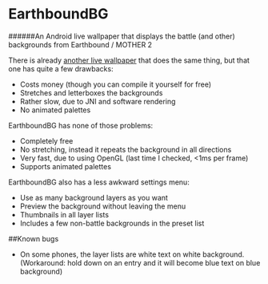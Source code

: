# EarthboundBG

######An Android live wallpaper that displays the battle (and other) backgrounds from Earthbound / MOTHER 2

There is already [another live wallpaper][EBBG2] that does the same thing, but that one has quite a few drawbacks:

* Costs money (though you can compile it yourself for free)
* Stretches and letterboxes the backgrounds
* Rather slow, due to JNI and software rendering
* No animated palettes

EarthboundBG has none of those problems:

* Completely free
* No stretching, instead it repeats the background in all directions
* Very fast, due to using OpenGL (last time I checked, <1ms per frame)
* Supports animated palettes

EarthboundBG also has a less awkward settings menu:

* Use as many background layers as you want
* Preview the background without leaving the menu
* Thumbnails in all layer lists
* Includes a few non-battle backgrounds in the preset list

##Known bugs

* On some phones, the layer lists are white text on white background. (Workaround: hold down on an entry and it will become blue text on blue background)

[EBBG2]: https://github.com/gjtorikian/Earthbound-Battle-Backgrounds/
